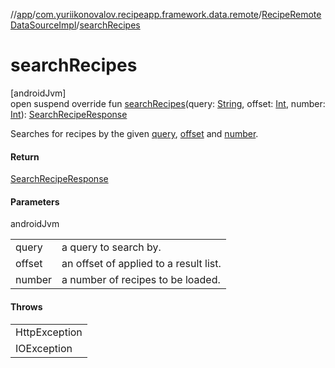 //[app](../../../index.md)/[com.yuriikonovalov.recipeapp.framework.data.remote](../index.md)/[RecipeRemoteDataSourceImpl](index.md)/[searchRecipes](search-recipes.md)

# searchRecipes

[androidJvm]\
open suspend override fun [searchRecipes](search-recipes.md)(query: [String](https://kotlinlang.org/api/latest/jvm/stdlib/kotlin/-string/index.html), offset: [Int](https://kotlinlang.org/api/latest/jvm/stdlib/kotlin/-int/index.html), number: [Int](https://kotlinlang.org/api/latest/jvm/stdlib/kotlin/-int/index.html)): [SearchRecipeResponse](../../com.yuriikonovalov.recipeapp.application.entities/-search-recipe-response/index.md)

Searches for recipes by the given [query](search-recipes.md), [offset](search-recipes.md) and [number](search-recipes.md).

#### Return

[SearchRecipeResponse](../../com.yuriikonovalov.recipeapp.application.entities/-search-recipe-response/index.md)

#### Parameters

androidJvm

| | |
|---|---|
| query | a query to search by. |
| offset | an offset of applied to a result list. |
| number | a number of recipes to be loaded. |

#### Throws

| |
|---|
| HttpException |
| IOException |
